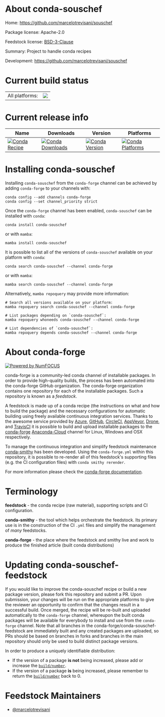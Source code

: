 About conda-souschef
====================

Home: https://github.com/marcelotrevisani/souschef

Package license: Apache-2.0

Feedstock license: [BSD-3-Clause](https://github.com/conda-forge/conda-souschef-feedstock/blob/main/LICENSE.txt)

Summary: Project to handle conda recipes

Development: https://github.com/marcelotrevisani/souschef

Current build status
====================


<table><tr><td>All platforms:</td>
    <td>
      <a href="https://dev.azure.com/conda-forge/feedstock-builds/_build/latest?definitionId=14285&branchName=main">
        <img src="https://dev.azure.com/conda-forge/feedstock-builds/_apis/build/status/conda-souschef-feedstock?branchName=main">
      </a>
    </td>
  </tr>
</table>

Current release info
====================

| Name | Downloads | Version | Platforms |
| --- | --- | --- | --- |
| [![Conda Recipe](https://img.shields.io/badge/recipe-conda--souschef-green.svg)](https://anaconda.org/conda-forge/conda-souschef) | [![Conda Downloads](https://img.shields.io/conda/dn/conda-forge/conda-souschef.svg)](https://anaconda.org/conda-forge/conda-souschef) | [![Conda Version](https://img.shields.io/conda/vn/conda-forge/conda-souschef.svg)](https://anaconda.org/conda-forge/conda-souschef) | [![Conda Platforms](https://img.shields.io/conda/pn/conda-forge/conda-souschef.svg)](https://anaconda.org/conda-forge/conda-souschef) |

Installing conda-souschef
=========================

Installing `conda-souschef` from the `conda-forge` channel can be achieved by adding `conda-forge` to your channels with:

```
conda config --add channels conda-forge
conda config --set channel_priority strict
```

Once the `conda-forge` channel has been enabled, `conda-souschef` can be installed with `conda`:

```
conda install conda-souschef
```

or with `mamba`:

```
mamba install conda-souschef
```

It is possible to list all of the versions of `conda-souschef` available on your platform with `conda`:

```
conda search conda-souschef --channel conda-forge
```

or with `mamba`:

```
mamba search conda-souschef --channel conda-forge
```

Alternatively, `mamba repoquery` may provide more information:

```
# Search all versions available on your platform:
mamba repoquery search conda-souschef --channel conda-forge

# List packages depending on `conda-souschef`:
mamba repoquery whoneeds conda-souschef --channel conda-forge

# List dependencies of `conda-souschef`:
mamba repoquery depends conda-souschef --channel conda-forge
```


About conda-forge
=================

[![Powered by
NumFOCUS](https://img.shields.io/badge/powered%20by-NumFOCUS-orange.svg?style=flat&colorA=E1523D&colorB=007D8A)](https://numfocus.org)

conda-forge is a community-led conda channel of installable packages.
In order to provide high-quality builds, the process has been automated into the
conda-forge GitHub organization. The conda-forge organization contains one repository
for each of the installable packages. Such a repository is known as a *feedstock*.

A feedstock is made up of a conda recipe (the instructions on what and how to build
the package) and the necessary configurations for automatic building using freely
available continuous integration services. Thanks to the awesome service provided by
[Azure](https://azure.microsoft.com/en-us/services/devops/), [GitHub](https://github.com/),
[CircleCI](https://circleci.com/), [AppVeyor](https://www.appveyor.com/),
[Drone](https://cloud.drone.io/welcome), and [TravisCI](https://travis-ci.com/)
it is possible to build and upload installable packages to the
[conda-forge](https://anaconda.org/conda-forge) [Anaconda-Cloud](https://anaconda.org/)
channel for Linux, Windows and OSX respectively.

To manage the continuous integration and simplify feedstock maintenance
[conda-smithy](https://github.com/conda-forge/conda-smithy) has been developed.
Using the ``conda-forge.yml`` within this repository, it is possible to re-render all of
this feedstock's supporting files (e.g. the CI configuration files) with ``conda smithy rerender``.

For more information please check the [conda-forge documentation](https://conda-forge.org/docs/).

Terminology
===========

**feedstock** - the conda recipe (raw material), supporting scripts and CI configuration.

**conda-smithy** - the tool which helps orchestrate the feedstock.
                   Its primary use is in the construction of the CI ``.yml`` files
                   and simplify the management of *many* feedstocks.

**conda-forge** - the place where the feedstock and smithy live and work to
                  produce the finished article (built conda distributions)


Updating conda-souschef-feedstock
=================================

If you would like to improve the conda-souschef recipe or build a new
package version, please fork this repository and submit a PR. Upon submission,
your changes will be run on the appropriate platforms to give the reviewer an
opportunity to confirm that the changes result in a successful build. Once
merged, the recipe will be re-built and uploaded automatically to the
`conda-forge` channel, whereupon the built conda packages will be available for
everybody to install and use from the `conda-forge` channel.
Note that all branches in the conda-forge/conda-souschef-feedstock are
immediately built and any created packages are uploaded, so PRs should be based
on branches in forks and branches in the main repository should only be used to
build distinct package versions.

In order to produce a uniquely identifiable distribution:
 * If the version of a package **is not** being increased, please add or increase
   the [``build/number``](https://docs.conda.io/projects/conda-build/en/latest/resources/define-metadata.html#build-number-and-string).
 * If the version of a package **is** being increased, please remember to return
   the [``build/number``](https://docs.conda.io/projects/conda-build/en/latest/resources/define-metadata.html#build-number-and-string)
   back to 0.

Feedstock Maintainers
=====================

* [@marcelotrevisani](https://github.com/marcelotrevisani/)


